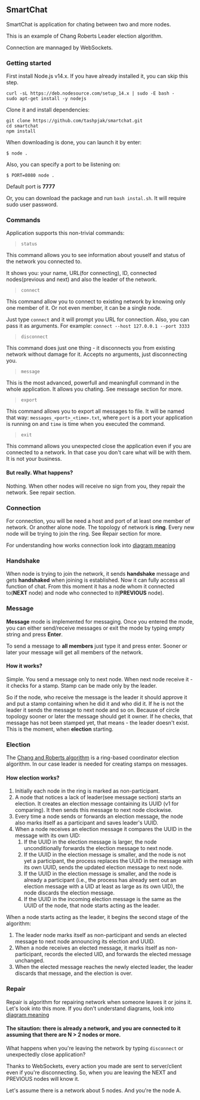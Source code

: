## SmartChat

SmartChat is application for chating between two and more nodes.

This is an example of Chang Roberts Leader election algorithm.

Connection are mannaged by WebSockets.

### Getting started
First install Node.js v14.x. If you have already installed it, you can skip this step.

```shell
curl -sL https://deb.nodesource.com/setup_14.x | sudo -E bash -
sudo apt-get install -y nodejs
```

Clone it and install dependencies:
```shell
git clone https://github.com/tashpjak/smartchat.git
cd smartchat
npm install
```
When downloading is done, you can launch it by enter:
```
$ node .
```
Also, you can specify a port to be listening on:
```
$ PORT=8080 node .
```
Default port is __7777__

Or, you can download the package and run `bash instal.sh`. It will require sudo user password.
### Commands
Application supports this non-trivial commands:
> `status`

This command allows you to see information about youself and status of the network you connected to.

It shows you: your name, URL(for connecting), ID, connected nodes(previous and next) and also the leader of the network.

> `connect`

This command allow you to connect to existing network by knowing only one member of it. Or not even member, 
it can be a single node.

Just type `connect` and it will prompt you URL for connection. Also, you can pass it as arguments. For example:
`connect --host 127.0.0.1 --port 3333`

> `disconnect`

This command does just one thing - it disconnects you from existing network without damage for it. Accepts no arguments, 
just disconnecting you. 

> `message`

This is the most advanced, powerfull and meaningfull command in the whole application. It allows you chating.
See message section for more.

> `export`

This command allows you to export all messages to file. It will be named that way: `messages_<port>_<time>.txt`, where 
`port` is a port your application is running on and `time` is time when you executed the command. 

> `exit`

This command allows you unexpected close the application even if you are connected to a network. In that case you
don't care what will be with them. It is not your business.

#### But really. What happens?
Nothing. When other nodes will receive no sign from you, they repair the network. See repair section.

### Connection
For connection, you will be need a host and port of at least one member of network. Or another alone node. 
The topology of network is __ring__. Every new node will be trying to join the ring. See Repair section for more.

For understanding how works connection look into [diagram meaning](DIAGRAM.md)

### Handshake
When node is trying to join the network, it sends __handshake__ message and gets __handshaked__ when joining is 
established. Now it can fully access all function of chat.
From this moment it has a node whom it connected to(__NEXT__ node) and node who connected to it(__PREVIOUS__ node).

### Message
__Message__ mode is implemented for messaging. Once you entered the mode, you can either send/receive messages or exit 
the mode by typing empty string and press __Enter__.

To send a message to __all members__ just type it and press enter. Sooner or later your message will get all members 
of the network.

#### How it works? 
Simple. You send a message only to next node. When next node receive it - it checks for a stamp. Stamp can be made only 
by the leader. 

So if the node, who receive the message is the leader it should approve it and put a stamp containing when 
he did it and who did it. If he is not the leader it sends the message to next node and so on. Because of circle 
topology sooner or later the message should get it owner. If he checks, that message has not been stamped yet, 
that means - the leader doesn't exist. This is the moment, when __election__ starting.

### Election
The [Chang and Roberts algorithm](https://en.wikipedia.org/wiki/Chang_and_Roberts_algorithm) is a ring-based 
coordinator election algorithm. In our case leader is needed for creating stamps on messages.

#### How election works?
1. Initially each node in the ring is marked as non-participant.
2. A node that notices a lack of leader(see message section) starts an election. It
   creates an election message containing its UUID (v1 for comparing). It then sends this message to next node 
   clockwise.
3. Every time a node sends or forwards an election message, the node also marks itself as a participant and saves 
   leader's UUID.
4. When a node receives an election message it compares the UUID in the message with its own UID:
    1. If the UUID in the election message is larger, the node unconditionally forwards the election message to next 
       node.
    2. If the UUID in the election message is smaller, and the node is not yet a participant, the process replaces 
       the UUID in the message with its own UUID, sends the updated election message to next node.
    3. If the UUID in the election message is smaller, and the node is already a participant (i.e., the process has 
       already sent out an election message with a UID at least as large as its own UID), the node discards the 
       election message.  
    4. If the UUID in the incoming election message is the same as the UUID of the node, that node starts acting 
       as the leader.

When a node starts acting as the leader, it begins the second stage of the algorithm:
1. The leader node marks itself as non-participant and sends an elected message to next node announcing its election 
   and UUID.
2. When a node receives an elected message, it marks itself as non-participant, records the elected UID, and forwards 
   the elected message unchanged.
3. When the elected message reaches the newly elected leader, the leader discards that message, and the election is 
   over.
   

### Repair
Repair is algorithm for repairing network when someone leaves it or joins it. Let's look into this more.
If you don't understand diagrams, look into [diagram meaning](DIAGRAM.md)
#### The sitaution: there is already a network, and you are connected to it assuming that there are N > 2 nodes or more.
What happens when you're leaving the network by typing `disconnect` or unexpectedly close application?

Thanks to WebSockets, every action you made are sent to server/client even if you're disconnecting. So, when you are 
leaving the NEXT and PREVIOUS nodes will know it.

Let's assume there is a network about 5 nodes. And you're the node A.
